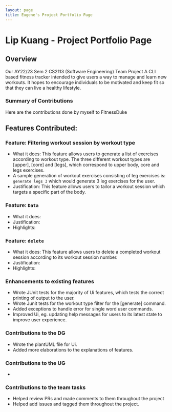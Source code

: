 ```yaml
---
layout: page
title: Eugene's Project Portfolio Page
---
```


# Lip Kuang - Project Portfolio Page

## Overview

Our AY22/23 Sem 2 CS2113 (Software Engineering) Team Project
A CLI based fitness tracker intended to give users a way to manage and learn new workouts. It hopes to encourage
individuals to be motivated and keep fit so that they can live a healthy lifestyle.

### Summary of Contributions

Here are the contributions done by myself to FitnessDuke

## Features Contributed: 

### Feature: Filtering workout session by workout type
* What it does: This feature allows users to generate a list of exercises according to workout type. The three different workout types are [upper], [core] and [legs], which correspond to upper body, core and legs exercises. 
* A sample generation of workout exercises consisting of leg exercises is: ```generate legs 3``` which would generate 3 leg exercises for the user.
* Justification: This feature allows users to tailor a workout session which targets a specific part of the body.

### Feature: ```Data``` 
* What it does: 
* Justification:
* Highlights:


### Feature: ```delete``` 
* What it does: This feature allows users to delete a completed workout session according to its workout session number.
* Justification:
* Highlights:

### Enhancements to existing features
* Wrote JUnit tests for the majority of Ui features, which tests the correct printing of output to the user.
* Wrote Junit tests for the workout type filter for the [generate] command.
* Added exceptions to handle error for single word user commands.
* Improved Ui, eg. updating help messages for users to its latest state to improve user experience.

### Contributions to the DG
* Wrote the plantUML file for Ui.
* Added more elaborations to the explanations of features.

### Contributions to the UG
* 

### Contributions to the team tasks
* Helped review PRs and made comments to them throughout the project
* Helped add issues and tagged them throughout the project.

